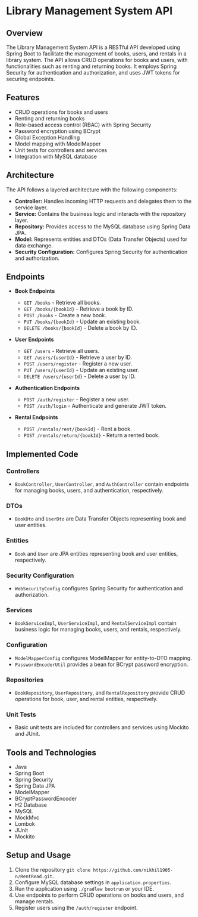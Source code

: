 # Library Management System API

## Overview

The Library Management System API is a RESTful API developed using Spring Boot to facilitate the management of books, users, and rentals in a library system. The API allows CRUD operations for books and users, with functionalities such as renting and returning books. It employs Spring Security for authentication and authorization, and uses JWT tokens for securing endpoints.

## Features

- CRUD operations for books and users
- Renting and returning books
- Role-based access control (RBAC) with Spring Security
- Password encryption using BCrypt
- Global Exception Handling
- Model mapping with ModelMapper
- Unit tests for controllers and services
- Integration with MySQL database

## Architecture

The API follows a layered architecture with the following components:

- **Controller:** Handles incoming HTTP requests and delegates them to the service layer.
- **Service:** Contains the business logic and interacts with the repository layer.
- **Repository:** Provides access to the MySQL database using Spring Data JPA.
- **Model:** Represents entities and DTOs (Data Transfer Objects) used for data exchange.
- **Security Configuration:** Configures Spring Security for authentication and authorization.

## Endpoints

- **Book Endpoints**
  - `GET /books` - Retrieve all books.
  - `GET /books/{bookId}` - Retrieve a book by ID.
  - `POST /books` - Create a new book.
  - `PUT /books/{bookId}` - Update an existing book.
  - `DELETE /books/{bookId}` - Delete a book by ID.

- **User Endpoints**
  - `GET /users` - Retrieve all users.
  - `GET /users/{userId}` - Retrieve a user by ID.
  - `POST /users/register` - Register a new user.
  - `PUT /users/{userId}` - Update an existing user.
  - `DELETE /users/{userId}` - Delete a user by ID.

- **Authentication Endpoints**
  - `POST /auth/register` - Register a new user.
  - `POST /auth/login` - Authenticate and generate JWT token.

- **Rental Endpoints**
  - `POST /rentals/rent/{bookId}` - Rent a book.
  - `POST /rentals/return/{bookId}` - Return a rented book.

## Implemented Code

### Controllers

- `BookController`, `UserController`, and `AuthController` contain endpoints for managing books, users, and authentication, respectively.

### DTOs

- `BookDto` and `UserDto` are Data Transfer Objects representing book and user entities.

### Entities

- `Book` and `User` are JPA entities representing book and user entities, respectively.

### Security Configuration

- `WebSecurityConfig` configures Spring Security for authentication and authorization.

### Services

- `BookServiceImpl`, `UserServiceImpl`, and `RentalServiceImpl` contain business logic for managing books, users, and rentals, respectively.

### Configuration

- `ModelMapperConfig` configures ModelMapper for entity-to-DTO mapping.
- `PasswordEncoderUtil` provides a bean for BCrypt password encryption.

### Repositories

- `BookRepository`, `UserRepository`, and `RentalRepository` provide CRUD operations for book, user, and rental entities, respectively.

### Unit Tests

- Basic unit tests are included for controllers and services using Mockito and JUnit.

## Tools and Technologies

- Java
- Spring Boot
- Spring Security
- Spring Data JPA
- ModelMapper
- BCryptPasswordEncoder
- H2 Database
- MySQL
- MockMvc
- Lombok
- JUnit
- Mockito

## Setup and Usage

1. Clone the repository `git clone https://github.com/nikhil1905-n/RentRead.git`.
2. Configure MySQL database settings in `application.properties`.
3. Run the application using `./gradlew bootrun` or your IDE.
4. Use endpoints to perform CRUD operations on books and users, and manage rentals.
5. Register users using the `/auth/register` endpoint.


